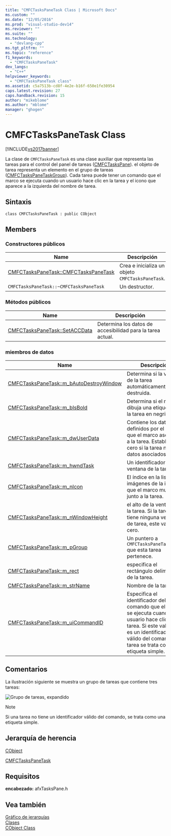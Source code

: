 ```yaml
---
title: "CMFCTasksPaneTask Class | Microsoft Docs"
ms.custom: ""
ms.date: "12/05/2016"
ms.prod: "visual-studio-dev14"
ms.reviewer: ""
ms.suite: ""
ms.technology: 
  - "devlang-cpp"
ms.tgt_pltfrm: ""
ms.topic: "reference"
f1_keywords: 
  - "CMFCTasksPaneTask"
dev_langs: 
  - "C++"
helpviewer_keywords: 
  - "CMFCTasksPaneTask class"
ms.assetid: c5a7513b-cd8f-4e2e-b16f-650e1fe30954
caps.latest.revision: 27
caps.handback.revision: 15
author: "mikeblome"
ms.author: "mblome"
manager: "ghogen"
---
```

# CMFCTasksPaneTask Class
[!INCLUDE[vs2017banner](../../assembler/inline/includes/vs2017banner.md)]

La clase de `CMFCTasksPaneTask` es una clase auxiliar que representa las tareas para el control del panel de tareas \([CMFCTasksPane](../../mfc/reference/cmfctaskspane-class.md)\).  el objeto de tarea representa un elemento en el grupo de tareas \([CMFCTasksPaneTaskGroup](../../mfc/reference/cmfctaskspanetaskgroup-class.md)\).  Cada tarea puede tener un comando que el marco se ejecuta cuando un usuario hace clic en la tarea y el icono que aparece a la izquierda del nombre de tarea.  
  
## Sintaxis  
  
```  
class CMFCTasksPaneTask : public CObject  
```  
  
## Members  
  
### Constructores públicos  
  
|Name|Descripción|  
|----------|-----------------|  
|[CMFCTasksPaneTask::CMFCTasksPaneTask](../Topic/CMFCTasksPaneTask::CMFCTasksPaneTask.md)|Crea e inicializa un objeto `CMFCTasksPaneTask`.|  
|`CMFCTasksPaneTask::~CMFCTasksPaneTask`|Un destructor.|  
  
### Métodos públicos  
  
|Name|Descripción|  
|----------|-----------------|  
|[CMFCTasksPaneTask::SetACCData](../Topic/CMFCTasksPaneTask::SetACCData.md)|Determina los datos de accesibilidad para la tarea actual.|  
  
### miembros de datos  
  
|Name|Descripción|  
|----------|-----------------|  
|[CMFCTasksPaneTask::m\_bAutoDestroyWindow](../Topic/CMFCTasksPaneTask::m_bAutoDestroyWindow.md)|Determina si la ventana de la tarea automáticamente se destruida.|  
|[CMFCTasksPaneTask::m\_bIsBold](../Topic/CMFCTasksPaneTask::m_bIsBold.md)|Determina si el marco dibuja una etiqueta de la tarea en negrita.|  
|[CMFCTasksPaneTask::m\_dwUserData](../Topic/CMFCTasksPaneTask::m_dwUserData.md)|Contiene los datos definidos por el usuario que el marco asociado a la tarea.  Establece en cero si la tarea no tiene datos asociados.|  
|[CMFCTasksPaneTask::m\_hwndTask](../Topic/CMFCTasksPaneTask::m_hwndTask.md)|Un identificador de la ventana de la tarea.|  
|[CMFCTasksPaneTask::m\_nIcon](../Topic/CMFCTasksPaneTask::m_nIcon.md)|El índice en la lista de imágenes de la imagen que el marco muestra junto a la tarea.|  
|[CMFCTasksPaneTask::m\_nWindowHeight](../Topic/CMFCTasksPaneTask::m_nWindowHeight.md)|el alto de la ventana de la tarea.  Si la tarea no tiene ninguna ventana de tarea, este valor es cero.|  
|[CMFCTasksPaneTask::m\_pGroup](../Topic/CMFCTasksPaneTask::m_pGroup.md)|Un puntero a `CMFCTasksPaneTaskGroup` que esta tarea pertenece.|  
|[CMFCTasksPaneTask::m\_rect](../Topic/CMFCTasksPaneTask::m_rect.md)|especifica el rectángulo delimitador de la tarea.|  
|[CMFCTasksPaneTask::m\_strName](../Topic/CMFCTasksPaneTask::m_strName.md)|Nombre de la tarea.|  
|[CMFCTasksPaneTask::m\_uiCommandID](../Topic/CMFCTasksPaneTask::m_uiCommandID.md)|Especifica el identificador del comando que el marco se ejecuta cuando el usuario hace clic en la tarea.  Si este valor no es un identificador válido del comando, la tarea se trata como etiqueta simple.|  
  
## Comentarios  
 La ilustración siguiente se muestra un grupo de tareas que contiene tres tareas:  
  
 ![Grupo de tareas, expandido](../../mfc/reference/media/nexttaskgrpexpand.png "NextTaskGrpExpand")  
  
> [!NOTE]
>  Si una tarea no tiene un identificador válido del comando, se trata como una etiqueta simple.  
  
## Jerarquía de herencia  
 [CObject](../../mfc/reference/cobject-class.md)  
  
 [CMFCTasksPaneTask](../../mfc/reference/cmfctaskspanetask-class.md)  
  
## Requisitos  
 **encabezado:** afxTasksPane.h  
  
## Vea también  
 [Gráfico de jerarquías](../../mfc/hierarchy-chart.md)   
 [Clases](../../mfc/reference/mfc-classes.md)   
 [CObject Class](../../mfc/reference/cobject-class.md)